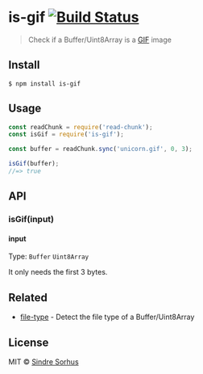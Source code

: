 # is-gif [![Build Status](https://travis-ci.com/sindresorhus/is-gif.svg?branch=master)](https://travis-ci.com/sindresorhus/is-gif)

> Check if a Buffer/Uint8Array is a [GIF](https://en.wikipedia.org/wiki/Graphics_Interchange_Format) image


## Install

```
$ npm install is-gif
```


## Usage

```js
const readChunk = require('read-chunk');
const isGif = require('is-gif');

const buffer = readChunk.sync('unicorn.gif', 0, 3);

isGif(buffer);
//=> true
```


## API

### isGif(input)

#### input

Type: `Buffer` `Uint8Array`

It only needs the first 3 bytes.


## Related

- [file-type](https://github.com/sindresorhus/file-type) - Detect the file type of a Buffer/Uint8Array


## License

MIT © [Sindre Sorhus](https://sindresorhus.com)
